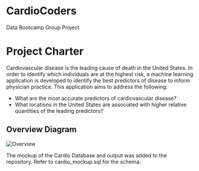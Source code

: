 # CardioCoders
Data Bootcamp Group Project

# Project Charter
Cardiovascular disease is the leading cause of death in the United States. In order to identify which individuals are at the highest risk, a machine learning application is developed to identify the best predictors of disease to inform physician practice. This application aims to address the following:
- What are the most accurate predictors of cardiovascular disease?
- What locations in the United States are associated with higher relative quantities of the leading predictors?

## Overview Diagram
![Overview](https://github.com/zborglin/CardioCoders/blob/main/resources/Overview.png)


The mockup of the Cardio Database and output was added to the repository. Refer to cardio_mockup.sql for the schema. 
